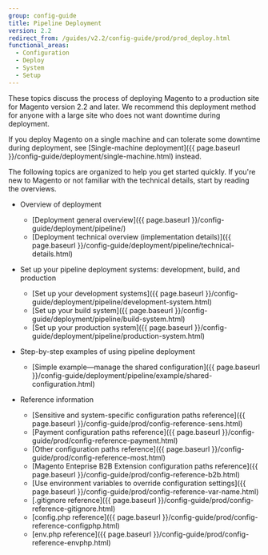 ```yaml
---
group: config-guide
title: Pipeline Deployment
version: 2.2
redirect_from: /guides/v2.2/config-guide/prod/prod_deploy.html
functional_areas:
  - Configuration
  - Deploy
  - System
  - Setup
---
```


These topics discuss the process of deploying Magento to a production site for Magento version 2.2 and later. We recommend this deployment method for anyone with a large site who does not want downtime during deployment.

If you deploy Magento on a single machine and can tolerate some downtime during deployment, see [Single-machine deployment]({{ page.baseurl }}/config-guide/deployment/single-machine.html) instead.

The following topics are organized to help you get started quickly. If you're new to Magento or not familiar with the technical details, start by reading the overviews.

*	Overview of deployment

	*	[Deployment general overview]({{ page.baseurl }}/config-guide/deployment/pipeline/)
	*	[Deployment technical overview (implementation details)]({{ page.baseurl }}/config-guide/deployment/pipeline/technical-details.html)

*	Set up your pipeline deployment systems: development, build, and production

	*	[Set up your development systems]({{ page.baseurl }}/config-guide/deployment/pipeline/development-system.html)
	*	[Set up your build system]({{ page.baseurl }}/config-guide/deployment/pipeline/build-system.html)
	*	[Set up your production system]({{ page.baseurl }}/config-guide/deployment/pipeline/production-system.html)

*	Step-by-step examples of using pipeline deployment

	*	[Simple example&mdash;manage the shared configuration]({{ page.baseurl }}/config-guide/deployment/pipeline/example/shared-configuration.html)

*	Reference information

	*	[Sensitive and system-specific configuration paths reference]({{ page.baseurl }}/config-guide/prod/config-reference-sens.html)
	*	[Payment configuration paths reference]({{ page.baseurl }}/config-guide/prod/config-reference-payment.html)
	*	[Other configuration paths reference]({{ page.baseurl }}/config-guide/prod/config-reference-most.html)
	*	[Magento Enteprise B2B Extension configuration paths reference]({{ page.baseurl }}/config-guide/prod/config-reference-b2b.html)
	*	[Use environment variables to override configuration settings]({{ page.baseurl }}/config-guide/prod/config-reference-var-name.html)
	*	[.gitignore reference]({{ page.baseurl }}/config-guide/prod/config-reference-gitignore.html)
	*	[config.php reference]({{ page.baseurl }}/config-guide/prod/config-reference-configphp.html)
	*	[env.php reference]({{ page.baseurl }}/config-guide/prod/config-reference-envphp.html)
